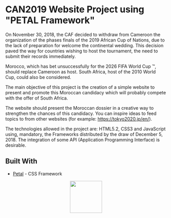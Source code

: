 # CAN2019 Website Project using "PETAL Framework"

On November 30, 2018, the CAF decided to withdraw from Cameroon the organization of the phases
finals of the 2019 African Cup of Nations, due to the lack of preparation for
welcome the continental wedding. This decision paved the way for countries wishing to host
the tournament, the need to submit their records immediately.

Morocco, which has bet unsuccessfully for the 2026 FIFA World Cup ™, should
replace Cameroon as host. South Africa, host of the 2010 World Cup,
could also be considered.

The main objective of this project is the creation of a simple website to present and
promote this Moroccan candidacy which will probably compete with the offer of
South Africa.

The website should present the Moroccan dossier in a creative way to strengthen the
chances of this candidacy. You can inspire ideas to feed topics to
from other websites (for example: https://tokyo2020.jp/en/).

The technologies allowed in the project are: HTML5.2, CSS3 and JavaScript using,
mandatory, the Frameworks distributed by the draw of December 5, 2018.
The integration of some API (Application Programming Interface) is desirable.

## Built With
* [Petal](https://shakrmedia.github.io/petal/) - CSS Framework

<p align="center">
    <img width="100" height="100" src="http://shakrmedia.github.io/petal/assets/petal-logo.svg">
</p>

